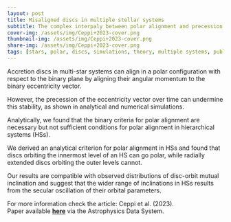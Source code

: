 ```yaml
---
layout: post
title: Misaligned discs in multiple stellar systems
subtitle: The complex interpaly between polar alignment and precession
cover-img: /assets/img/Ceppi+2023-cover.png
thumbnail-img: /assets/img/Ceppi+2023-cover.png
share-img: /assets/img/Ceppi+2023-cover.png
tags: [stars, polar, discs, simulations, theory, multiple systems, publication]
---
```


Accretion discs in multi-star systems can align in a polar configuration with respect to the binary plane by aligning their angular momentum to the binary eccentricity vector.

However, the precession of the eccentricity vector over time can undermine this stability, as shown in analytical and numerical simulations.

Analytically, we found that the binary criteria for polar alignment are necessary but not sufficient conditions for polar alignment in hierarchical systems (HSs).

We derived an analytical criterion for polar alignment in HSs and found that discs orbiting the innermost level of an HS can go polar, while radially extended discs orbiting the outer levels cannot.

Our results are compatible with observed distributions of disc-orbit mutual inclination and suggest that the wider range of inclinations in HSs results from the secular oscillation of their orbital parameters.

For more information check the article: Ceppi et al. (2023).  
Paper available [**here**](https://ui.adsabs.harvard.edu/abs/2023MNRAS.520.5817C/abstract) via the Astrophysics Data System.
